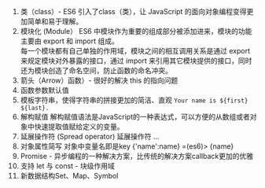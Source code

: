 1. 类（class）- ES6 引入了class（类），让 JavaScript 的面向对象编程变得更加简单和易于理解。
2. 模块化 (Module）
  ES6 中模块作为重要的组成部分被添加进来，模块的功能主要由 export 和 import 组成。  
每一个模块都有自己单独的作用域，模块之间的相互调用关系是通过 export 来规定模块对外暴露的接口，通过 import 来引用其它模块提供的接口，同时还为模块创造了命名空间，防止函数的命名冲突。  
3. 箭头（Arrow）函数）- 很好的解决 this 的指向问题
4. 函数参数默认值
5. 模板字符串，使得字符串的拼接更加的简洁、直观 `Your name is ${first} ${last}.`
6. 解构赋值
  解构赋值语法是JavaScript的一种表达式，可以方便的从数组或者对象中快速提取值赋给定义的变量。
7. 延展操作符 (Spread operator)  延展操作符 … 
8. 对象属性简写 对象中变量名即是key {'name':name} =(es6)> {name}
9. Promise - 异步编程的一种解决方案，比传统的解决方案callback更加的优雅
10. 支持 let 与 const - 块级作用域
11. 新数据结构Set、Map、Symbol